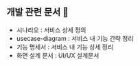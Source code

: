 ## 개발 관련 문서 📌
- 시나리오 : 서비스 상세 정의
- usecase-diagram : 서비스 내 기능 간략 정리
- 기능 명세서 : 서비스 내 기능 상세 정리
- 화면 설계 문서 : UI/UX 설계문서
